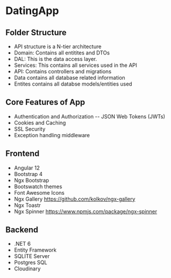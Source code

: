 # DatingApp

## Folder Structure

- API structure is a N-tier architecture
- Domain: Contains all entitites and DTOs
- DAL: This is the data access layer.
- Services: This contains all services used in the API
- API: Contains controllers and migrations
- Data contains all database related information
- Entites contains all databse models/entities used

## Core Features of App

- Authentication and Authorization
-- JSON Web Tokens (JWTs)
- Cookies and Caching
- SSL Security
- Exception handling middleware

## Frontend

- Angular 12
- Bootstrap 4
- Ngx Bootstrap
- Bootswatch themes
- Font Awesome Icons
- Ngx Gallery <https://github.com/kolkov/ngx-gallery>
- Ngx Toastr
- Ngx Spinner <https://www.npmjs.com/package/ngx-spinner>

## Backend

- .NET 6
- Entity Framework
- SQLITE Server
- Postgres SQL
- Cloudinary
